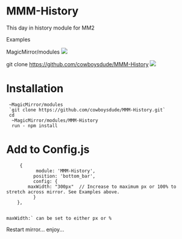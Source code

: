 # MMM-History
  This day in history module for MM2
  
Examples
  
 MagicMirror/modules
 ![](Capture.jpg)
  
 git clone https://github.com/cowboysdude/MMM-History
 ![](Capture2.jpg)
  
 # Installation
     ~MagicMirror/modules
     `git clone https://github.com/cowboysdude/MMM-History.git`
     cd
      ~MagicMirror/modules/MMM-History
      run - npm install
 
 # Add to Config.js
  
         {
               module: 'MMM-History',
              position: 'bottom_bar',
              config: {
            maxWidth: "300px"  // Increase to maximum px or 100% to stretch across mirror. See Examples above.
              }
        },
          
 
    maxWidth:` can be set to either px or %
  
  Restart mirror... enjoy...  
